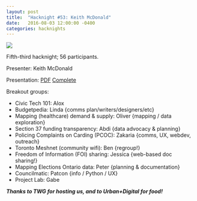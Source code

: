 ```yaml
---
layout: post
title:  "Hacknight #53: Keith McDonald"
date:   2016-08-03 12:00:00 -0400
categories: hacknights
---
```



![](https://mlydg0vejq30.i.optimole.com/w:563/h:620/q:mauto/f:best/https://civictech.ca/wp-content/uploads/2016/08/20160802_190701.jpg)

Fifth-third hacknight; 56 participants.

Presenter: Keith McDonald

Presentation: [PDF](http://sherylscrush.com/files/251699/civictech.pdf) [Complete](http://mcdonaldkeith.com/#!portfolio/presentations)

Breakout groups:
-   Civic Tech 101: Alox
-   Budgetpedia: Linda {comms plan/writers/designers/etc}
-   Mapping (healthcare) demand & supply: Oliver {mapping / data exploration}
-   Section 37 funding transparency: Abdi {data advocacy & planning}
-   Policing Complaints on Carding (PCOC): Zakaria {comms, UX, webdev, outreach}
-   Toronto Meshnet (community wifi): Ben {regroup!}
-   Freedom of Information (FOI) sharing: Jessica {web-based doc sharing!}
-   Mapping Elections Ontario data: Peter {planning & documentation}
-   Councilmatic: Patcon {info / Python / UX}
-   Project Lab: Gabe

***Thanks to TWG for hosting us, and to Urban+Digital for food!***